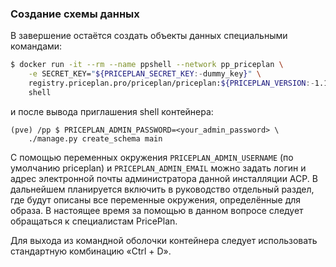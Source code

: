 ### Создание схемы данных

В завершение остаётся создать объекты данных специальными командами:

```bash
$ docker run -it --rm --name ppshell --network pp_priceplan \
    -e SECRET_KEY="${PRICEPLAN_SECRET_KEY:-dummy_key}" \
    registry.priceplan.pro/priceplan/priceplan:${PRICEPLAN_VERSION:-1.12.71} \
    shell
```

и после вывода приглашения shell контейнера:

```
(pve) /pp $ PRICEPLAN_ADMIN_PASSWORD=<your_admin_password> \
    ./manage.py create_schema main
```

С помощью переменных окружения `PRICEPLAN_ADMIN_USERNAME` \(по умолчанию
priceplan\) и `PRICEPLAN_ADMIN_EMAIL` можно задать логин и адрес электронной
почты администратора данной инсталляции АСР. В дальнейшем планируется включить
в руководство отдельный раздел, где будут описаны все переменные окружения,
определённые для образа. В настоящее время за помощью в данном вопросе следует
обращаться к специалистам PricePlan.

Для выхода из командной оболочки контейнера следует использовать стандартную
комбинацию «Ctrl + D».
